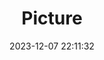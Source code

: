 ---
weight: 1
images:
- /images/edited/46.jpeg
title: Picture
date: 2023-12-07 22:11:32
tags:
- luminar
- work
---